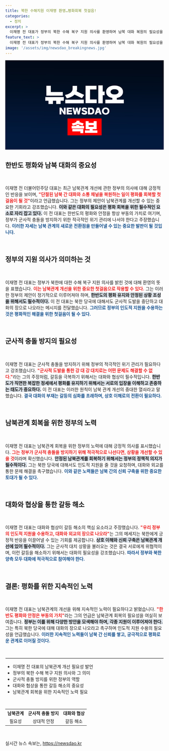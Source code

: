 ```yaml
---
title: 북한 수해지원 이재명 환영…평화회복 첫걸음!
categories:
  - 정치
excerpt: >
  이재명 전 대표가 정부의 북한 수해 복구 지원 의사를 환영하며 남북 대화 복원의 필요성을 강조했습니다. 그는 평화 회복을 위한 첫걸음으로 대화와 외교를 촉구했습니다.
feature_text: >
  이재명 전 대표가 정부의 북한 수해 복구 지원 의사를 환영하며 남북 대화 복원의 필요성을 강조했습니다. 그는 평화 회복을 위한 첫걸음으로 대화와 외교를 촉구했습니다.
image: '/assets/img/newsdao_breakingnews.jpg'
---
```


<p><img src="/assets/img/newsdao_breakingnews.jpg" alt="ranknews 속보" /></p>

<h2 data-ke-size="size26">한반도 평화와 남북 대화의 중요성</h2>

<p data-ke-size="size16">&nbsp;</p>

<p>이재명 전 더불어민주당 대표는 최근 남북관계 개선에 관한 정부의 의사에 대해 긍정적인 반응을 보이며, <b><span style="color: #ee2323;">"단절된 남북 간 대화와 소통 채널을 복원하는 일이 평화를 회복할 첫걸음이 될 것"</span></b>이라고 언급했습니다. 그는 정부의 제안이 남북관계를 개선할 수 있는 중요한 기회라고 강조했습니다. <b><span style="background-color: #21538527;">이와 같은 대화의 필요성은 평화 회복을 위한 필수적인 요소로 자리 잡고 있다.</span></b> 이 전 대표는 한반도의 평화와 안정을 항상 부동의 가치로 여기며, 정부가 군사적 충돌을 방지하기 위한 적극적인 위기 관리에 나서야 한다고 주장했습니다. <b><span style="color: #1a5490;">이러한 자세는 남북 관계의 새로운 전환점을 만들어낼 수 있는 중요한 발판이 될 것입니다.</span></b></p>

<p data-ke-size="size16">&nbsp;</p>

<h2 data-ke-size="size26">정부의 지원 의사가 의미하는 것</h2>

<p data-ke-size="size16">&nbsp;</p>

<p>이재명 전 대표는 정부가 북한에 대한 수해 복구 지원 의사를 밝힌 것에 대해 환영의 뜻을 표했습니다. <b><span style="color: #ee2323;">이는 남북관계 개선을 위한 중요한 첫걸음으로 작용할 수 있다.</span></b> 그는 이러한 정부의 제안이 정기적으로 이루어져야 하며, <b><span style="background-color: #21538527;">한반도의 평화 유지와 안정된 상황 조성을 위해서도 필수적이다.</span></b> 이 전 대표는 북한 당국에 대해서도 군사적 도발을 중단하고 대화의 장으로 나오라는 메시지를 전달했습니다. <b><span style="color: #1a5490;">그러므로 정부의 인도적 지원을 수용하는 것은 평화적인 해결을 위한 첫걸음이 될 수 있다.</span></b></p>

<p data-ke-size="size16">&nbsp;</p>

<h2 data-ke-size="size26">군사적 충돌 방지의 필요성</h2>

<p data-ke-size="size16">&nbsp;</p>

<p>이재명 전 대표는 군사적 충돌을 방지하기 위해 정부의 적극적인 위기 관리가 필요하다고 강조했습니다. <b><span style="color: #ee2323;">"군사적 도발을 통한 강 대 강 대치로는 어떤 문제도 해결할 수 없다."</span></b>라는 그의 주장처럼, 갈등을 극복하기 위해서는 대화와 협상이 필수적입니다. <b><span style="background-color: #21538527;">한반도가 직면한 복잡한 정세에서 평화를 유지하기 위해서는 서로의 입장을 이해하고 존중하는 태도가 중요하다.</span></b> 이 전 대표는 이러한 원칙이 남북 관계 개선의 중대한 열쇠라고 말했습니다. <b><span style="color: #1a5490;">결국 대화의 부재는 갈등의 심화를 초래하며, 상호 이해로의 전환이 필요하다.</span></b></p>

<p data-ke-size="size16">&nbsp;</p>

<h2 data-ke-size="size26">남북관계 회복을 위한 정부의 노력</h2>

<p data-ke-size="size16">&nbsp;</p>

<p>이재명 전 대표는 남북관계 회복을 위한 정부의 노력에 대해 긍정적 의사를 표시했습니다. <b><span style="color: #ee2323;">그는 정부가 군사적 충돌을 방지하기 위해 적극적으로 나선다면, 상황을 개선할 수 있을 것</span></b>이라며 확신했습니다. <b><span style="background-color: #21538527;">안정된 남북관계를 회복하기 위해서는 정부의 정책적 의지가 필수적이다.</span></b> 그는 북한 당국에 대해서도 인도적 지원을 줄 것을 요청하며, 대화와 외교를 통한 문제 해결을 촉구했습니다. <b><span style="color: #1a5490;">이와 같은 노력들은 남북 간의 신뢰 구축을 위한 중요한 토대가 될 수 있다.</span></b></p>

<p data-ke-size="size16">&nbsp;</p>

<h2 data-ke-size="size26">대화와 협상을 통한 갈등 해소</h2>

<p data-ke-size="size16">&nbsp;</p>

<p>이재명 전 대표는 대화와 협상이 갈등 해소의 핵심 요소라고 주장했습니다. <b><span style="color: #ee2323;">"우리 정부의 인도적 지원을 수용하고, 대화와 외교의 장으로 나오라"</span></b>는 그의 메세지는 북한에게 긍정적 반응을 이끌어낼 수 있는 기회를 제공합니다. <b><span style="background-color: #21538527;">상호 이해와 신뢰 구축은 남북관계 개선에 있어 필수적이다.</span></b> 그는 군사적 대치 상황을 불러오는 것은 결국 서로에게 위협적이며, 이런 갈등을 해소하기 위해서는 대화의 필요성을 강조했습니다. <b><span style="color: #1a5490;">따라서 정부와 북한 양측 모두 대화에 적극적으로 참여해야 한다.</span></b></p>

<p data-ke-size="size16">&nbsp;</p>

<h2 data-ke-size="size26">결론: 평화를 위한 지속적인 노력</h2>

<p data-ke-size="size16">&nbsp;</p>

<p>이재명 전 대표는 남북관계의 개선을 위해 지속적인 노력이 필요하다고 밝혔습니다. <b><span style="color: #ee2323;">"한반도 평화와 안정은 부동의 가치"</span></b>라는 그의 언급은 남북관계 회복의 필요성을 여실히 보여줍니다. <b><span style="background-color: #21538527;">정부는 이를 위해 다양한 방안을 모색해야 하며, 각종 지원이 이루어져야 한다.</span></b> 그는 특히 북한 당국에 대해 대화의 장으로 나오라고 촉구하며 인도적 지원 수용의 필요성을 언급했습니다. <b><span style="color: #1a5490;">이러한 지속적인 노력들이 남북 간 신뢰를 쌓고, 궁극적으로 평화로운 관계로 이어질 것이다.</span></b></p>

<p data-ke-size="size16">&nbsp;</p>

<hr style="border: 1px solid #ddd;" />

<ul>
    <li>이재명 전 대표의 남북관계 개선 필요성 발언</li>
    <li>정부의 북한 수해 복구 지원 의사와 그 의미</li>
    <li>군사적 충돌 방지를 위한 정부의 역할</li>
    <li>대화와 협상을 통한 갈등 해소의 중요성</li>
    <li>남북관계 회복을 위한 지속적인 노력 필요</li>
</ul>

<p data-ke-size="size16">&nbsp;</p>

<table style="width: 100%; border-collapse: collapse;">
    <tr>
        <td style="text-align: center; height: 17px;"><b>남북관계</b></td>
        <td style="text-align: center; height: 17px;"><b>군사적 충돌 방지</b></td>
        <td style="text-align: center; height: 17px;"><b>대화와 협상</b></td>
    </tr>
    <tr>
        <td style="text-align: center; height: 17px;">필요성</td>
        <td style="text-align: center; height: 17px;">상대적 안정</td>
        <td style="text-align: center; height: 17px;">갈등 해소</td>
    </tr>
</table>

<p data-ke-size="size16">&nbsp;</p>
실시간 뉴스 속보는, <a href="https://newsdao.kr" rel="dofollow">https://newsdao.kr</a>


